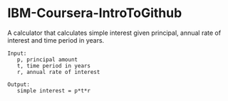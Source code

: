 # IBM-Coursera-IntroToGithub


A calculator that calculates simple interest given principal, annual rate of interest and time period in years.

```
Input:
   p, principal amount
   t, time period in years
   r, annual rate of interest

Output:
   simple interest = p*t*r
```
